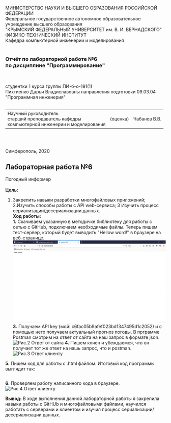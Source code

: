 МИНИСТЕРСТВО НАУКИ  И ВЫСШЕГО ОБРАЗОВАНИЯ РОССИЙСКОЙ ФЕДЕРАЦИИ  
Федеральное государственное автономное образовательное учреждение высшего образования  
"КРЫМСКИЙ ФЕДЕРАЛЬНЫЙ УНИВЕРСИТЕТ им. В. И. ВЕРНАДСКОГО"  
ФИЗИКО-ТЕХНИЧЕСКИЙ ИНСТИТУТ  
Кафедра компьютерной инженерии и моделирования
<br/><br/>

### Отчёт по лабораторной работе №6<br/> по дисциплине "Программирование"
<br/>

студентки 1 курса группы ПИ-б-о-191(1)  
Пихтиенко Дарьи Владиславовны
направления подготовки 09.03.04 "Программная инженерия"  
<br/>

<table>
<tr><td>Научный руководитель<br/> старший преподаватель кафедры<br/> компьютерной инженерии и моделирования</td>
<td>(оценка)</td>
<td>Чабанов В.В.</td>
</tr>
</table>
<br/><br/>

Симферополь, 2020

## Лабораторная работа №6
Погодный информер\
\
**Цель:** 
1. Закрепить навыки разработки многофайловыx приложений;
2.Изучить способы работы с API web-сервиса;
3 Изучить процесс сериализации/десериализации данных.
\
**Ход работы:**\
**1\.** Скачиваем указанную в методичке библиотеку для работы с сетью с GitHub, подключаем необходимые файлы. Теперь пишем тест-сервер, который будет выводить "Hellow word!" в браузере на веб-странице.
![Рисунок 1 Тест-сервер в браузере](https://github.com/DaraPiht/Lab6/blob/master/MlcS08SuSII.jpg)
**3\.** Получаем API key (мой: c6fac05b9afef023bd1347495d1c2052) и с помощью него получаем актуальный прогноз погоды. В прграмме Postman смотрим на ответ от сайта на наш запрос в формате json.
![Рис.2 Ответ от сайта](https://raw.githubusercontent.com/GachiGucciGhoul/Laboratory_works/master/Lab6/scrinshots/postman.jpg)
**4\.** Пишем клиен и убеждаемся, что он получает тот же ответ на нашь запрос, что и postman.
![Рис.3 Ответ клиенту](https://raw.githubusercontent.com/GachiGucciGhoul/Laboratory_works/master/Lab6/scrinshots/klient.jpg)

**5\.** Пишем код для работы с .html файлом. Итоговый код программы выглядит так:
```c++

```
**6\.** Проверяем работу написанного кода в браузере.
![Рис.4 Ответ клиенту](https://raw.githubusercontent.com/GachiGucciGhoul/Laboratory_works/master/Lab6/scrinshots/itog.jpg)


**Вывод:** В ходе выполнения данной лабораторной работы я закрепила навыки работы с GitHUb и многофайловыми файлами, научился работать с серверами и клиентом и изучил процесс сериализации/десериализации данных.

